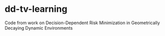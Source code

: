 # dd-tv-learning
Code from work on Decision-Dependent Risk Minimization in Geometrically Decaying Dynamic Environments

